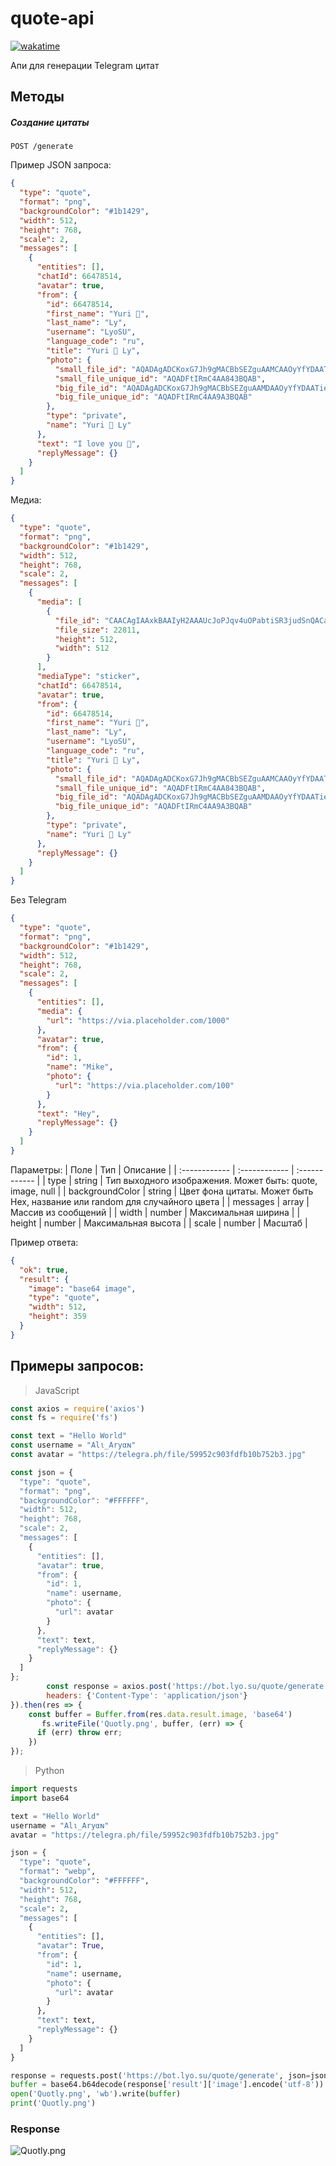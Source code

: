# quote-api

[![wakatime](https://wakatime.com/badge/github/LyoSU/quote-api.svg)](https://wakatime.com/badge/github/LyoSU/quote-api)

Апи для генерации Telegram цитат

## Методы
##### Создание цитаты
```http
POST /generate
```

Пример JSON запроса:
```json
{
  "type": "quote",
  "format": "png",
  "backgroundColor": "#1b1429",
  "width": 512,
  "height": 768,
  "scale": 2,
  "messages": [
    {
      "entities": [],
      "chatId": 66478514,
      "avatar": true,
      "from": {
        "id": 66478514,
        "first_name": "Yuri 💜",
        "last_name": "Ly",
        "username": "LyoSU",
        "language_code": "ru",
        "title": "Yuri 💜 Ly",
        "photo": {
          "small_file_id": "AQADAgADCKoxG7Jh9gMACBbSEZguAAMCAAOyYfYDAATieVimvJOu7M43BQABHgQ",
          "small_file_unique_id": "AQADFtIRmC4AA843BQAB",
          "big_file_id": "AQADAgADCKoxG7Jh9gMACBbSEZguAAMDAAOyYfYDAATieVimvJOu7NA3BQABHgQ",
          "big_file_unique_id": "AQADFtIRmC4AA9A3BQAB"
        },
        "type": "private",
        "name": "Yuri 💜 Ly"
      },
      "text": "I love you 💜",
      "replyMessage": {}
    }
  ]
}
```

Медиа:
```json
{
  "type": "quote",
  "format": "png",
  "backgroundColor": "#1b1429",
  "width": 512,
  "height": 768,
  "scale": 2,
  "messages": [
    {
      "media": [
        {
          "file_id": "CAACAgIAAxkBAAIyH2AAAUcJoPJqv4uOPabtiSR3judSnQACaQEAAiI3jgQe29BUaNTqrx4E",
          "file_size": 22811,
          "height": 512,
          "width": 512
        }
      ],
      "mediaType": "sticker",
      "chatId": 66478514,
      "avatar": true,
      "from": {
        "id": 66478514,
        "first_name": "Yuri 💜",
        "last_name": "Ly",
        "username": "LyoSU",
        "language_code": "ru",
        "title": "Yuri 💜 Ly",
        "photo": {
          "small_file_id": "AQADAgADCKoxG7Jh9gMACBbSEZguAAMCAAOyYfYDAATieVimvJOu7M43BQABHgQ",
          "small_file_unique_id": "AQADFtIRmC4AA843BQAB",
          "big_file_id": "AQADAgADCKoxG7Jh9gMACBbSEZguAAMDAAOyYfYDAATieVimvJOu7NA3BQABHgQ",
          "big_file_unique_id": "AQADFtIRmC4AA9A3BQAB"
        },
        "type": "private",
        "name": "Yuri 💜 Ly"
      },
      "replyMessage": {}
    }
  ]
}
```

Без Telegram
```json
{
  "type": "quote",
  "format": "png",
  "backgroundColor": "#1b1429",
  "width": 512,
  "height": 768,
  "scale": 2,
  "messages": [
    {
      "entities": [],
      "media": {
        "url": "https://via.placeholder.com/1000"
      },
      "avatar": true,
      "from": {
        "id": 1,
        "name": "Mike",
        "photo": {
          "url": "https://via.placeholder.com/100"
        }
      },
      "text": "Hey",
      "replyMessage": {}
    }
  ]
}
```

Параметры:
|  Поле | Тип |  Описание  |
| :------------ | :------------ | :------------ |
|  type | string | Тип выходного изображения. Может быть: quote, image, null |
|  backgroundColor | string | Цвет фона цитаты. Может быть Hex, название или random для случайного цвета |
|  messages | array | Массив из сообщений |
| width | number | Максимальная ширина |
| height | number | Максимальная высота |
| scale | number | Маcштаб |

Пример ответа:

```json
{
  "ok": true,
  "result": {
    "image": "base64 image",
    "type": "quote",
    "width": 512,
    "height": 359
  }
}

```

## Примеры запросов:
> JavaScript
```js
const axios = require('axios')
const fs = require('fs')

const text = "Hello World"
const username = "Alι_Aryαɴ"
const avatar = "https://telegra.ph/file/59952c903fdfb10b752b3.jpg"

const json = {
  "type": "quote",
  "format": "png",
  "backgroundColor": "#FFFFFF",
  "width": 512,
  "height": 768,
  "scale": 2,
  "messages": [
    {
      "entities": [],
      "avatar": true,
      "from": {
        "id": 1,
        "name": username,
        "photo": {
          "url": avatar
        }
      },
      "text": text,
      "replyMessage": {}
    }
  ]
};
        const response = axios.post('https://bot.lyo.su/quote/generate', json, {
        headers: {'Content-Type': 'application/json'}
}).then(res => {
    const buffer = Buffer.from(res.data.result.image, 'base64')
       fs.writeFile('Quotly.png', buffer, (err) => {
      if (err) throw err;
    })
});
```

> Python
```py
import requests
import base64

text = "Hello World"
username = "Alι_Aryαɴ" 
avatar = "https://telegra.ph/file/59952c903fdfb10b752b3.jpg"

json = {
  "type": "quote",
  "format": "webp",
  "backgroundColor": "#FFFFFF",
  "width": 512,
  "height": 768,
  "scale": 2,
  "messages": [
    {
      "entities": [],
      "avatar": True,
      "from": {
        "id": 1,
        "name": username,
        "photo": {
          "url": avatar
        }
      },
      "text": text,
      "replyMessage": {}
    }
  ]
}

response = requests.post('https://bot.lyo.su/quote/generate', json=json).json()
buffer = base64.b64decode(response['result']['image'].encode('utf-8'))
open('Quotly.png', 'wb').write(buffer)
print('Quotly.png')
```
### Response

![Quotly.png](assets/Quotly.png)

